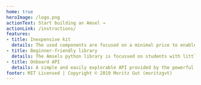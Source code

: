 ```yaml
---
home: true
heroImage: /logo.png
actionText: Start building an Amsel →
actionLink: /instructions/
features:
- title: Inexpensive kit
  details: The used components are focused on a minimal price to enable each student to afford a own Amsel kit.
- title: Beginner-friendly library
  details: The Amsels python library is focussed on students with little or no programming knowledge.
- title: Onboard API 
  details: A simple and easily explorable API provided by the powerful Amsels ESP32 Chip.
footer: MIT Licensed | Copyright © 2019 Moritz Gut (moritzgvt)
---
```


